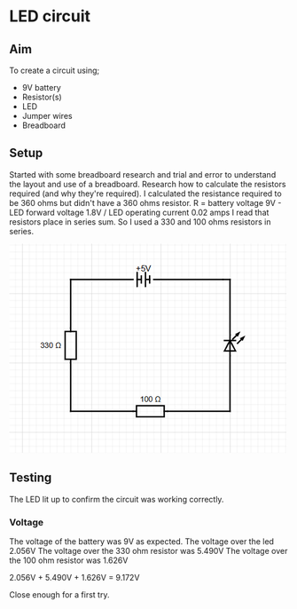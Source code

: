 # LED circuit

## Aim
To create a circuit using;
- 9V battery
- Resistor(s)
- LED
- Jumper wires
- Breadboard

## Setup
Started with some breadboard research and trial and error to understand the layout and use of a breadboard.
Research how to calculate the resistors required (and why they're required).
I calculated the resistance required to be 360 ohms but didn't have a 360 ohms resistor.
R = battery voltage 9V - LED forward voltage 1.8V / LED operating current 0.02 amps
I read that resistors place in series sum. So I used a 330 and 100 ohms resistors in series.

![alt text](image.png)

## Testing
The LED lit up to confirm the circuit was working correctly.

### Voltage

The voltage of the battery was 9V as expected.
The voltage over the led 2.056V
The voltage over the 330 ohm resistor was 5.490V
The voltage over the 100 ohm resistor was 1.626V

2.056V + 5.490V + 1.626V = 9.172V

Close enough for a first try.